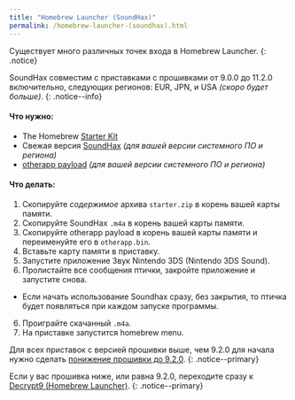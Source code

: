 ```yaml
---
title: "Homebrew Launcher (SoundHax)"
permalink: /homebrew-launcher-(soundhax).html
---
```


Существует много различных точек входа в Homebrew Launcher.
{: .notice}

SoundHax совместим с приставками с прошивками от 9.0.0 до 11.2.0 включительно, следующих регионов: EUR, JPN, и USA *(скоро будет больше)*.
{: .notice--info}

#### <a name="what_need" />Что нужно: 

+ The Homebrew [Starter Kit](http://smealum.github.io/ninjhax2/starter.zip)
+ Свежая версия [SoundHax](http://soundhax.com/) *(для вашей версии системного ПО и региона)*
+ [otherapp payload](https://smealum.github.io/3ds/#otherapp) *(для вашей версии системного ПО и региона)*

#### <a name="instructions" />Что делать:

1. Скопируйте _содержимое_ архива `starter.zip` в корень вашей карты памяти.
2. Скопируйте SoundHax `.m4a` в корень вашей карты памяти.
3. Скопируйте otherapp payload в корень вашей карты памяти и переименуйте его в `otherapp.bin`.
4. Вставьте карту памяти в приставку.
5. Запустите приложение Звук Nintendo 3DS (Nintendo 3DS Sound).
6. Пролистайте все сообщения птички, закройте приложение и запустите снова. 
  + Если начать использование Soundhax сразу, без закрытия, то птичка будет появляться при каждом запуске программы.
6. Проиграйте скачанный `.m4a`.
7. На приставке запустится homebrew menu.

Для всех приставок с версией прошивки выше, чем 9.2.0 для начала нужно сделать [понижение прошивки до 9.2.0](9.2.0-downgrade).
{: .notice--primary}

Если у вас прошивка ниже, или равна 9.2.0, переходите сразу к [Decrypt9 (Homebrew Launcher)](decrypt9-(Homebrew-launcher)).
{: .notice--primary}
